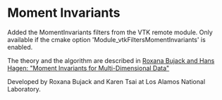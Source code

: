 # Moment Invariants

Added the MomentInvariants filters from the VTK remote module. Only available if the cmake option 'Module_vtkFiltersMomentInvariants' is enabled.

The theory and the algorithm are described in [Roxana Bujack and
Hans Hagen: "Moment Invariants for Multi-Dimensional Data"](http://www.informatik.uni-leipzig.de/~bujack/2017TensorDagstuhl.pdf)

Developed by Roxana Bujack and Karen Tsai at Los Alamos National Laboratory.
